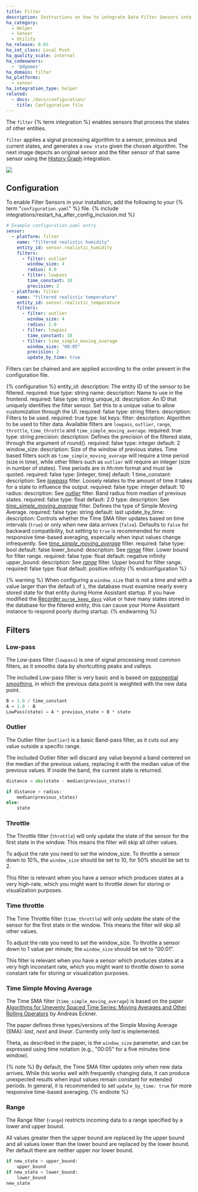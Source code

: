 ```yaml
---
title: Filter
description: Instructions on how to integrate Data Filter Sensors into Home Assistant.
ha_category:
  - Helper
  - Sensor
  - Utility
ha_release: 0.65
ha_iot_class: Local Push
ha_quality_scale: internal
ha_codeowners:
  - '@dgomes'
ha_domain: filter
ha_platforms:
  - sensor
ha_integration_type: helper
related:
  - docs: /docs/configuration/
    title: Configuration file
---
```


The `filter` {% term integration %} enables sensors that process the states of other entities.

`filter` applies a signal processing algorithm to a sensor, previous and current states, and generates a `new state` given the chosen algorithm. The next image depicts an original sensor and the filter sensor of that same sensor using the [History Graph](/dashboards/history-graph/) integration.

<p class='img'>
  <img src='/images/screenshots/filter-sensor.png' />
</p>

## Configuration

To enable Filter Sensors in your installation, add the following to your {% term "`configuration.yaml`" %} file.
{% include integrations/restart_ha_after_config_inclusion.md %}

```yaml
# Example configuration.yaml entry
sensor:
  - platform: filter
    name: "filtered realistic humidity"
    entity_id: sensor.realistic_humidity
    filters:
      - filter: outlier
        window_size: 4
        radius: 4.0
      - filter: lowpass
        time_constant: 10
        precision: 2
  - platform: filter
    name: "filtered realistic temperature"
    entity_id: sensor.realistic_temperature
    filters:
      - filter: outlier
        window_size: 4
        radius: 2.0
      - filter: lowpass
        time_constant: 10
      - filter: time_simple_moving_average
        window_size: "00:05"
        precision: 2
        update_by_time: true
```

Filters can be chained and are applied according to the order present in the configuration file.

{% configuration %}
entity_id:
  description: The entity ID of the sensor to be filtered.
  required: true
  type: string
name:
  description: Name to use in the frontend.
  required: false
  type: string
unique_id:
  description: An ID that uniquely identifies the filter sensor. Set this to a unique value to allow customization through the UI.
  required: false
  type: string
filters:
  description: Filters to be used.
  required: true
  type: list
  keys:
    filter:
      description: Algorithm to be used to filter data. Available filters are  `lowpass`, `outlier`, `range`, `throttle`, `time_throttle` and `time_simple_moving_average`.
      required: true
      type: string
    precision:
      description: Defines the precision of the filtered state, through the argument of round().
      required: false
      type: integer
      default: 2
    window_size:
      description: Size of the window of previous states. Time based filters such as `time_simple_moving_average` will require a time period (size in time), while other filters such as `outlier` will require an integer (size in number of states). Time periods are in _hh:mm_ format and must be quoted.
      required: false
      type: [integer, time]
      default: 1
    time_constant:
      description: See [_lowpass_](#low-pass) filter. Loosely relates to the amount of time it takes for a state to influence the output.
      required: false
      type: integer
      default: 10
    radius:
      description: See [_outlier_](#outlier) filter. Band radius from median of previous states.
      required: false
      type: float
      default: 2.0
    type:
      description: See [_time_simple_moving_average_](#time-simple-moving-average) filter. Defines the type of Simple Moving Average.
      required: false
      type: string
      default: last
    update_by_time:
      description: Controls whether the Time SMA filter updates based on time intervals
      (`true`) or only when new data arrives (`false`). Defaults to `false` for
      backward compatibility, but setting to `true` is recommended for more responsive
      time-based averaging, especially when input values change infrequently. See
      [_time_simple_moving_average_](#time-simple-moving-average) filter.
      required: false
      type: bool
      default: false
    lower_bound:
      description: See [_range_](#range) filter. Lower bound for filter range.
      required: false
      type: float
      default: negative infinity
    upper_bound:
      description: See [_range_](#range) filter. Upper bound for filter range.
      required: false
      type: float
      default: positive infinity
{% endconfiguration %}

{% warning %}
When configuring a `window_size` that is not a time and with a value larger than the default of `1`, the database must examine nearly every stored state for that entity during Home Assistant startup. If you have modified the [Recorder `purge_keep_days`](/integrations/recorder/#purge_keep_days) value or have many states stored in the database for the filtered entity, this can cause your Home Assistant instance to respond poorly during startup.
{% endwarning %}

## Filters

### Low-pass

The Low-pass filter (`lowpass`) is one of signal processing most common filters, as it smooths data by shortcutting peaks and valleys.

The included Low-pass filter is very basic and is based on [exponential smoothing](https://en.wikipedia.org/wiki/Exponential_smoothing), in which the previous data point is weighted with the new data point.

```python
B = 1.0 / time_constant
A = 1.0 - B
LowPass(state) = A * previous_state + B * state
```

### Outlier

The Outlier filter (`outlier`) is a basic Band-pass filter, as it cuts out any value outside a specific range.

The included Outlier filter will discard any value beyond a band centered on the median of the previous values, replacing it with the median value of the previous values. If inside the band, the current state is returned.

```python
distance = abs(state - median(previous_states))

if distance > radius:
    median(previous_states)
else:
    state
```

### Throttle

The Throttle filter (`throttle`) will only update the state of the sensor for the first state in the window. This means the filter will skip all other values.

To adjust the rate you need to set the window_size. To throttle a sensor down to 10%, the `window_size` should be set to 10, for 50% should be set to 2.

This filter is relevant when you have a sensor which produces states at a very high-rate, which you might want to throttle down for storing or visualization purposes.

### Time throttle

The Time Throttle filter (`time_throttle`) will only update the state of the sensor for the first state in the window. This means the filter will skip all other values.

To adjust the rate you need to set the window_size. To throttle a sensor down to 1 value per minute, the `window_size` should be set to "00:01".

This filter is relevant when you have a sensor which produces states at a very high inconstant rate, which you might want to throttle down to some constant rate for storing or visualization purposes.

### Time Simple Moving Average

The Time SMA filter (`time_simple_moving_average`) is based on the paper [Algorithms for Unevenly Spaced Time Series: Moving Averages and Other Rolling Operators](http://www.eckner.com/papers/Algorithms%20for%20Unevenly%20Spaced%20Time%20Series.pdf) by Andreas Eckner.

The paper defines three types/versions of the Simple Moving Average (SMA): *last*, *next* and *linear*. Currently only *last* is implemented.

Theta, as described in the paper, is the `window_size` parameter, and can be expressed using time notation (e.g., "00:05" for a five minutes time window).

{% note %}
By default, the Time SMA filter updates only when new data arrives. While this works
well with frequently changing data, it can produce unexpected results when input values
remain constant for extended periods. In general, it is recommended to set
`update_by_time: true` for more responsive time-based averaging.
{% endnote %}

### Range


The Range filter (`range`) restricts incoming data to a range specified by a lower and upper bound.

All values greater then the upper bound are replaced by the upper bound and all values lower than the lower bound are replaced by the lower bound.
Per default there are neither upper nor lower bound.

```python
if new_state > upper_bound:
    upper_bound
if new_state < lower_bound:
    lower_bound
new_state
```
